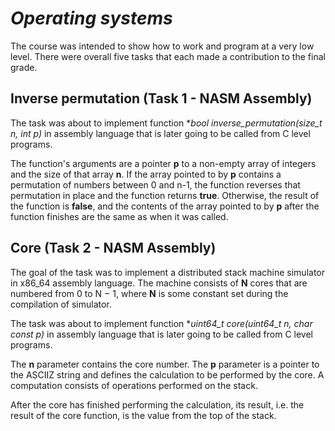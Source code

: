 # ***Operating systems***

The course was intended to show how to work and program at a very low level. There were overall five tasks that each made a contribution to the final grade.

## **Inverse permutation (Task 1 - NASM Assembly)**

The task was about to implement function **bool inverse_permutation(size_t n, int *p)** in assembly language that is later going to be called from C level programs.

The function's arguments are a pointer **p** to a non-empty array of integers and the size of that array **n**. If the array pointed to by **p** contains a permutation of numbers between 0 and n-1, the function reverses that permutation in place and the function returns **true**. Otherwise, the result of the function is **false**, and the contents of the array pointed to by **p** after the function finishes are the same as when it was called.

## **Core (Task 2 - NASM Assembly)**

The goal of the task was to implement a distributed stack machine simulator in x86_64 assembly language. 
The machine consists of **N** cores that are numbered from 0 to N − 1, where **N** is some constant set during the compilation of simulator.

The task was about to implement function **uint64_t core(uint64_t n, char const *p)** in assembly language that is later going to be called from C level programs.

The **n** parameter contains the core number. The **p** parameter is a pointer to the ASCIIZ string and defines the calculation to be performed by the core. 
A computation consists of operations performed on the stack.

After the core has finished performing the calculation, its result, i.e. the result of the core function, is the value from the top of the stack.

